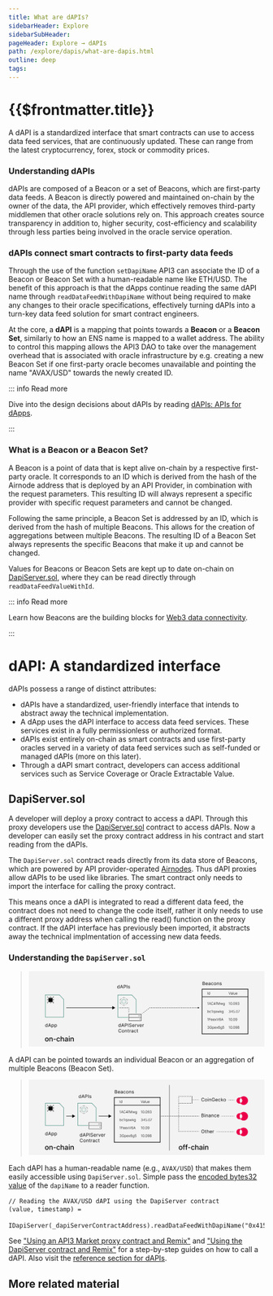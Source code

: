 ```yaml
---
title: What are dAPIs?
sidebarHeader: Explore
sidebarSubHeader:
pageHeader: Explore → dAPIs
path: /explore/dapis/what-are-dapis.html
outline: deep
tags:
---
```


<PageHeader/>

<SearchHighlight/>

# {{$frontmatter.title}}

A dAPI is a standardized interface that smart contracts can use to access data feed
services, that are continuously updated. These can range from the latest cryptocurrency, forex, stock or
commodity prices.

<!--They can power various decentralized applications such as DeFi
lending, synthetic assets, stable coins, derivatives, NFTs and more.-->

### Understanding dAPIs

dAPIs are composed of a Beacon or a set of Beacons, which are first-party data feeds. A Beacon is
directly powered and maintained on-chain by the owner of the data, the API provider, which effectively removes third-party middlemen that other oracle solutions rely on. This 
approach creates source transparency in addition to, higher security, cost-efficiency and scalability through less parties being involved in the oracle service operation. 

### dAPIs connect smart contracts to first-party data feeds

Through the use of the function `setDapiName` API3 can associate the ID of a
Beacon or Beacon Set with a human-readable name like ETH/USD. The benefit of
this approach is that the dApps continue reading the same dAPI name through
`readDataFeedWithDapiName` without being required to make any changes to their
oracle specifications, effectively turning dAPIs into a turn-key data feed
solution for smart contract engineers.

At the core, a **dAPI** is a mapping that points towards a **Beacon** or a
**Beacon Set**, similarly to how an ENS name is mapped to a wallet address.
The ability to control this mapping allows the API3 DAO to take over the management overhead
that is associated with oracle infrastructure by e.g. creating a new Beacon Set
if one first-party oracle becomes unavailable and pointing the name "AVAX/USD"
towards the newly created ID.

::: info Read more

Dive into the design decisions about dAPIs by reading
[dAPIs: APIs for dApps<ExternalLinkImage/>](https://medium.com/api3/dapis-apis-for-dapps-53b83f8d2493).

:::

### What is a Beacon or a Beacon Set?

A Beacon is a point of data that is kept alive on-chain by a respective
first-party oracle. It corresponds to an ID which is derived from the hash of
the Airnode address that is deployed by an API Provider, in combination with the
request parameters. This resulting ID will always represent a specific provider
with specific request parameters and cannot be changed.

Following the same principle, a Beacon Set is addressed by an ID, which is
derived from the hash of multiple Beacons. This allows for the creation of
aggregations between multiple Beacons. The resulting ID of a Beacon Set always
represents the specific Beacons that make it up and cannot be changed.

Values for Beacons or Beacon Sets are kept up to date on-chain on
[DapiServer.sol<externalLinkImage/>](https://github.com/api3dao/airnode-protocol-v1/blob/main/contracts/dapis/DapiServer.sol),
where they can be read directly through `readDataFeedValueWithId`.

::: info Read more

Learn how Beacons are the building blocks for
[Web3 data connectivity<ExternalLinkImage/>](https://medium.com/api3/beacons-building-blocks-for-web3-data-connectivity-df6ad3eb5763).

:::

# dAPI: A standardized interface

dAPIs possess a range of distinct attributes:

- dAPIs have a standardized, user-friendly interface that intends to abstract
  away the technical implementation.
- A dApp uses the dAPI interface to access data feed services. These services
  exist in a fully permissionless or authorized format.
- dAPIs exist entirely on-chain as smart contracts and use first-party oracles
  served in a variety of data feed services such as self-funded or managed dAPIs
  (more on this later).
- Through a dAPI smart contract, developers can access additional services such
  as Service Coverage or Oracle Extractable Value.

<!--## Why use dAPIs?

Due to being composed out of first-party data feeds, dAPIs offer security,
transparency, cost-efficiency and scalability in a turn-key package.

_Security_

Data used to update a first-party data feed is cryptographically signed by the
owner of the data. This means that the data that will update a feed cannot be
tampered with once it leaves the source. Furthermore, the API providers host a
first-party oracle node, Airnode, to push the data to the chain themselves. This
renders denial of service attacks by third parties ineffective.

_Transparency_

The cryptographic signatures prove that the data that updates a feed comes
directly from a specific API provider. Furthermore, Beacons that underpin dAPIs
allow the user to inspect what exact API endpoints are being called, and with
which parameters. This provides complete transparency to the dApp developer,
which is a big step from depending on a pseudonymous selection of third parties
that intentionally obscure their data sources.

_Cost-efficiency_

dAPIs are cost efficient compared to third-party data feeds, as the user does
not need to pay middlemen node operators for their services. Furthermore,
first-party data feeds do not require redundancy against middlemen layer
attacks. This makes single-Beacon dAPIs feasible, and allows API3 to provide a
wide variety of data feeds in a cost-efficient way.

_Scalability_

An inherently secure and cost-efficient data feed design allows API3 to build a
large number of dAPIs on many chains. This is supplemented by purpose-designed
Airnode protocols and relayer schemes to improve efficiency while not degrading
the security guarantees of a first-party data feed. The improved scalability of
dAPIs also factors into building aggregated data feeds. Since first-party data
feeds do not require redundancy at the middlemen layer, the aggregation costs
less gas and source-level decentralization becomes more affordable.-->

## DapiServer.sol

A developer will deploy a proxy contract to access a dAPI. Through this proxy
developers use the
[DapiServer.sol](https://github.com/api3dao/airnode-protocol-v1/blob/main/contracts/dapis/DapiServer.sol)<externalLinkImage/>
contract to access dAPIs. Now a developer can easily set the proxy contract
address in his contract and start reading from the dAPIs.

The `DapiServer.sol` contract reads directly from its data store of Beacons,
which are powered by API provider-operated
[Airnodes](/reference/airnode/latest/). Thus dAPI proxies allow dAPIs to be used
like libraries. The smart contract only needs to import the interface for
calling the proxy contract.

This means once a dAPI is integrated to read a different data feed, the contract
does not need to change the code itself, rather it only needs to use a different
proxy address when calling the read() function on the proxy contract. If the
dAPI interface has previously been imported, it abstracts away the technical
implmentation of accessing new data feeds.

### Understanding the `DapiServer.sol`

> <img src="../assets/images/00-a-What_are_dAPIs.png" width="550px"/>

A dAPI can be pointed towards an individual Beacon or an aggregation of multiple
Beacons (Beacon Set).

> <img src="../assets/images/00-b-What_are_dAPIs.png" width="550px"/>

Each dAPI has a human-readable name (e.g., `AVAX/USD`) that makes them easily
accessible using `DapiServer.sol`. Simple pass the
[encoded bytes32 value](/reference/dapis/) of the `dapiName` to a reader
function.

```solidity
// Reading the AVAX/USD dAPI using the DapiServer contract
(value, timestamp) =
  IDapiServer(_dapiServerContractAddress).readDataFeedWithDapiName("0x415...0000");
```

<TodoLink comment="/guides/dapis/call-dapi-proxy/"/>
<TodoLink comment=""/>

See ["Using an API3 Market proxy contract and Remix"](/) and
["Using the DapiServer contract and Remix"](/) for a step-by-step guides on how
to call a dAPI. Also visit the [reference section for dAPIs](/reference/dapis/).

## More related material

<div class="api3-css-nav-box-flex-row">
  <NavBox type='GUIDE' id="_dapi-just-the-code"/>
  <NavBox type='GUIDE' id="_call-dapi-proxy"/>
  <NavBox type='GUIDE' id="_call-dapi-server"/>
</div>

<!--Additionally it is going to play a cruical role in setting up required
contracts for OEV (LINK) and Service Coverage (LINK). // add this when OEV & Service Coverage pages are added-->

<!--## dAPI Maintenance

The exact process that is being followed currently and what is envisioned for
the future can be found in
[how are dAPIs maintained](/explore/dapis/how-are-dapis-maintained.md).-->

<!--## Medium Articles

For more information, please refer to
[dAPIs: APIs for dApps](https://medium.com/api3/dapis-apis-for-dapps-53b83f8d2493)<externalLinkImage/>,
[Beacons](https://medium.com/api3/beacons-building-blocks-for-web3-data-connectivity-df6ad3eb5763)<externalLinkImage/>
and
[Monetizing Data Feeds](https://medium.com/@ugurmersin/monetizing-data-feeds-951cd5c912bd)<externalLinkImage/>.-->
